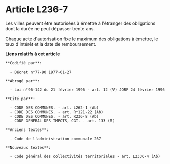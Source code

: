 # Article L236-7

Les villes peuvent être autorisées à émettre à l'étranger des obligations dont la durée ne peut dépasser trente ans.

Chaque acte d'autorisation fixe le maximum des obligations à émettre, le taux d'intérêt et la date de remboursement.

**Liens relatifs à cet article**

	**Codifié par**:

	  - Décret n°77-90 1977-01-27

	**Abrogé par**:

	  - Loi n°96-142 du 21 février 1996 - art. 12 (V) JORF 24 février 1996

	**Cité par**:

	  - CODE DES COMMUNES. - art. L262-1 (Ab)
	  - CODE DES COMMUNES. - art. R*121-22 (Ab)
	  - CODE DES COMMUNES. - art. R236-8 (Ab)
	  - CODE GENERAL DES IMPOTS, CGI. - art. 133 (M)

	**Anciens textes**:

	  - Code de l'administration communale 267

	**Nouveaux textes**:

	  - Code général des collectivités territoriales - art. L2336-4 (Ab)
